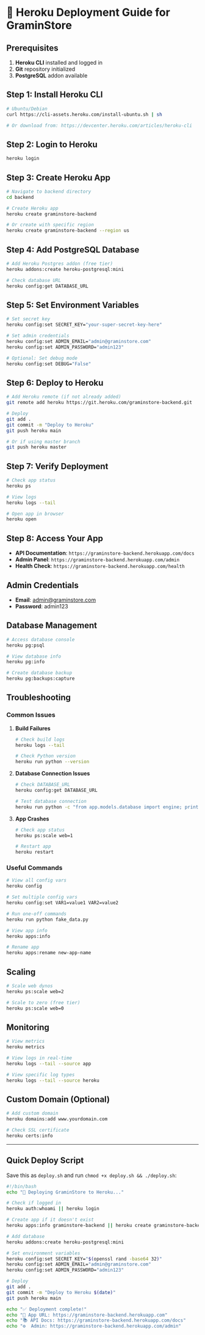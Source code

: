 # 🚀 Heroku Deployment Guide for GraminStore

## Prerequisites

1. **Heroku CLI** installed and logged in
2. **Git** repository initialized
3. **PostgreSQL** addon available

## Step 1: Install Heroku CLI

```bash
# Ubuntu/Debian
curl https://cli-assets.heroku.com/install-ubuntu.sh | sh

# Or download from: https://devcenter.heroku.com/articles/heroku-cli
```

## Step 2: Login to Heroku

```bash
heroku login
```

## Step 3: Create Heroku App

```bash
# Navigate to backend directory
cd backend

# Create Heroku app
heroku create graminstore-backend

# Or create with specific region
heroku create graminstore-backend --region us
```

## Step 4: Add PostgreSQL Database

```bash
# Add Heroku Postgres addon (free tier)
heroku addons:create heroku-postgresql:mini

# Check database URL
heroku config:get DATABASE_URL
```

## Step 5: Set Environment Variables

```bash
# Set secret key
heroku config:set SECRET_KEY="your-super-secret-key-here"

# Set admin credentials
heroku config:set ADMIN_EMAIL="admin@graminstore.com"
heroku config:set ADMIN_PASSWORD="admin123"

# Optional: Set debug mode
heroku config:set DEBUG="False"
```

## Step 6: Deploy to Heroku

```bash
# Add Heroku remote (if not already added)
git remote add heroku https://git.heroku.com/graminstore-backend.git

# Deploy
git add .
git commit -m "Deploy to Heroku"
git push heroku main

# Or if using master branch
git push heroku master
```

## Step 7: Verify Deployment

```bash
# Check app status
heroku ps

# View logs
heroku logs --tail

# Open app in browser
heroku open
```

## Step 8: Access Your App

- **API Documentation**: `https://graminstore-backend.herokuapp.com/docs`
- **Admin Panel**: `https://graminstore-backend.herokuapp.com/admin`
- **Health Check**: `https://graminstore-backend.herokuapp.com/health`

## Admin Credentials

- **Email**: admin@graminstore.com
- **Password**: admin123

## Database Management

```bash
# Access database console
heroku pg:psql

# View database info
heroku pg:info

# Create database backup
heroku pg:backups:capture
```

## Troubleshooting

### Common Issues

1. **Build Failures**
   ```bash
   # Check build logs
   heroku logs --tail
   
   # Check Python version
   heroku run python --version
   ```

2. **Database Connection Issues**
   ```bash
   # Check DATABASE_URL
   heroku config:get DATABASE_URL
   
   # Test database connection
   heroku run python -c "from app.models.database import engine; print('DB OK')"
   ```

3. **App Crashes**
   ```bash
   # Check app status
   heroku ps:scale web=1
   
   # Restart app
   heroku restart
   ```

### Useful Commands

```bash
# View all config vars
heroku config

# Set multiple config vars
heroku config:set VAR1=value1 VAR2=value2

# Run one-off commands
heroku run python fake_data.py

# View app info
heroku apps:info

# Rename app
heroku apps:rename new-app-name
```

## Scaling

```bash
# Scale web dynos
heroku ps:scale web=2

# Scale to zero (free tier)
heroku ps:scale web=0
```

## Monitoring

```bash
# View metrics
heroku metrics

# View logs in real-time
heroku logs --tail --source app

# View specific log types
heroku logs --tail --source heroku
```

## Custom Domain (Optional)

```bash
# Add custom domain
heroku domains:add www.yourdomain.com

# Check SSL certificate
heroku certs:info
```

---

## Quick Deploy Script

Save this as `deploy.sh` and run `chmod +x deploy.sh && ./deploy.sh`:

```bash
#!/bin/bash
echo "🚀 Deploying GraminStore to Heroku..."

# Check if logged in
heroku auth:whoami || heroku login

# Create app if it doesn't exist
heroku apps:info graminstore-backend || heroku create graminstore-backend

# Add database
heroku addons:create heroku-postgresql:mini

# Set environment variables
heroku config:set SECRET_KEY="$(openssl rand -base64 32)"
heroku config:set ADMIN_EMAIL="admin@graminstore.com"
heroku config:set ADMIN_PASSWORD="admin123"

# Deploy
git add .
git commit -m "Deploy to Heroku $(date)"
git push heroku main

echo "✅ Deployment complete!"
echo "🔗 App URL: https://graminstore-backend.herokuapp.com"
echo "📚 API Docs: https://graminstore-backend.herokuapp.com/docs"
echo "⚙️  Admin: https://graminstore-backend.herokuapp.com/admin"
```
